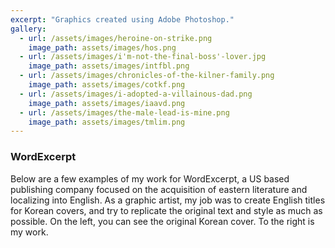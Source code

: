 ```yaml
---
excerpt: "Graphics created using Adobe Photoshop."
gallery:
  - url: /assets/images/heroine-on-strike.png
    image_path: assets/images/hos.png
  - url: /assets/images/i'm-not-the-final-boss'-lover.jpg
    image_path: assets/images/intfbl.png
  - url: /assets/images/chronicles-of-the-kilner-family.png
    image_path: assets/images/cotkf.png
  - url: /assets/images/i-adopted-a-villainous-dad.png
    image_path: assets/images/iaavd.png
  - url: /assets/images/the-male-lead-is-mine.png
    image_path: assets/images/tmlim.png
---
```


<h3> WordExcerpt </h3>
Below are a few examples of my work for WordExcerpt, a US based publishing company focused on the acquisition of eastern literature and localizing into English. As a graphic artist, my job was to create English titles for Korean covers, and try to replicate the original text and style as much as possible. On the left, you can see the original Korean cover. To the right is my work.

 
